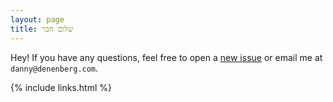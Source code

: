 ```yaml
---
layout: page
title: שלום חבר
---
```


Hey! If you have any questions, feel free to open a [new issue](https://github.com/dannydenenberg/ama) or email me at `danny@denenberg.com`.

{% include links.html %}
